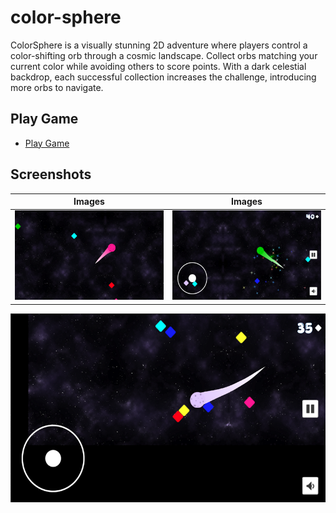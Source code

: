 # color-sphere

ColorSphere is a visually stunning 2D adventure where players control a color-shifting orb through a cosmic landscape. Collect orbs matching your current color while avoiding others to score points. With a dark celestial backdrop, each successful collection increases the challenge, introducing more orbs to navigate. 

## Play Game
- <a href="https://carltonmpofu.itch.io/color-sphere" title="play game">Play Game</a>

## Screenshots
| Images | Images |
| --- | --- |
| ![](Screenshots/1.png) | ![](Screenshots/2.png) |
![](Screenshots/3.png)